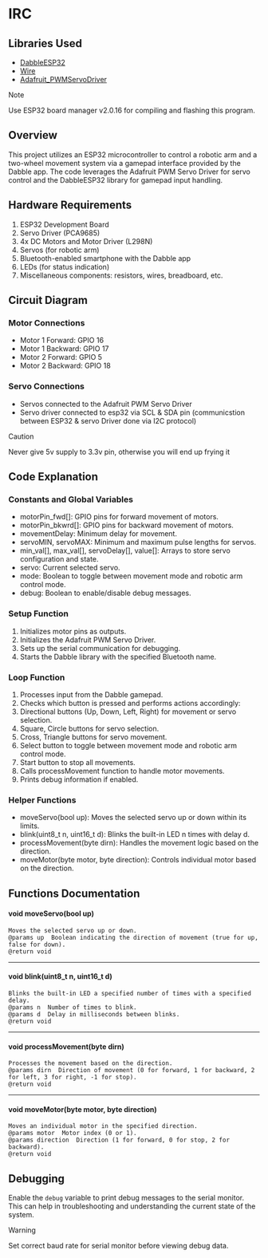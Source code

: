 # IRC
 
## Libraries Used
- [DabbleESP32](https://github.com/STEMpedia/DabbleESP32)
- [Wire](https://github.com/espressif/arduino-esp32/blob/master/libraries/Wire/src/Wire.h)
- [Adafruit_PWMServoDriver](https://github.com/adafruit/Adafruit-PWM-Servo-Driver-Library)

> [!NOTE]
> Use ESP32 board manager v2.0.16 for compiling and flashing this program.

## Overview
This project utilizes an ESP32 microcontroller to control a robotic arm and a two-wheel movement system via a gamepad interface provided by the Dabble app. The code leverages the Adafruit PWM Servo Driver for servo control and the DabbleESP32 library for gamepad input handling.

## Hardware Requirements
1. ESP32 Development Board
2. Servo Driver (PCA9685)
3. 4x DC Motors and Motor Driver (L298N)
4. Servos (for robotic arm)
5. Bluetooth-enabled smartphone with the Dabble app
6. LEDs (for status indication)
7. Miscellaneous components: resistors, wires, breadboard, etc.

## Circuit Diagram
### Motor Connections
- Motor 1 Forward: GPIO 16
- Motor 1 Backward: GPIO 17
- Motor 2 Forward: GPIO 5
- Motor 2 Backward: GPIO 18

### Servo Connections
- Servos connected to the Adafruit PWM Servo Driver
- Servo driver connected to esp32 via SCL & SDA pin (communicstion between ESP32 & servo Driver done via I2C protocol)

> [!CAUTION]
> Never give 5v supply to 3.3v pin, otherwise you will end up frying it

## Code Explanation
### Constants and Global Variables
- motorPin_fwd[]: GPIO pins for forward movement of motors.
- motorPin_bkwrd[]: GPIO pins for backward movement of motors.
- movementDelay: Minimum delay for movement.
- servoMIN, servoMAX: Minimum and maximum pulse lengths for servos.
- min_val[], max_val[], servoDelay[], value[]: Arrays to store servo configuration and state.
- servo: Current selected servo.
- mode: Boolean to toggle between movement mode and robotic arm control mode.
- debug: Boolean to enable/disable debug messages.

### Setup Function
1. Initializes motor pins as outputs.
2. Initializes the Adafruit PWM Servo Driver.
3. Sets up the serial communication for debugging.
4. Starts the Dabble library with the specified Bluetooth name.

### Loop Function
1. Processes input from the Dabble gamepad.
2. Checks which button is pressed and performs actions accordingly:
3. Directional buttons (Up, Down, Left, Right) for movement or servo selection.
4. Square, Circle buttons for servo selection.
5. Cross, Triangle buttons for servo movement.
6. Select button to toggle between movement mode and robotic arm control mode.
7. Start button to stop all movements.
8. Calls processMovement function to handle motor movements.
9. Prints debug information if enabled.

### Helper Functions
- moveServo(bool up): Moves the selected servo up or down within its limits.
- blink(uint8_t n, uint16_t d): Blinks the built-in LED n times with delay d.
- processMovement(byte dirn): Handles the movement logic based on the direction.
- moveMotor(byte motor, byte direction): Controls individual motor based on the direction.

## Functions Documentation

 #### void moveServo(bool up)
 ```
Moves the selected servo up or down.
@params up  Boolean indicating the direction of movement (true for up, false for down).
@return void
```
***

#### void blink(uint8_t n, uint16_t d)
```
Blinks the built-in LED a specified number of times with a specified delay.
@params n  Number of times to blink.
@params d  Delay in milliseconds between blinks.
@return void
```
***

#### void processMovement(byte dirn)
```
Processes the movement based on the direction.
@params dirn  Direction of movement (0 for forward, 1 for backward, 2 for left, 3 for right, -1 for stop).
@return void
```
***

#### void moveMotor(byte motor, byte direction)
```
Moves an individual motor in the specified direction.
@params motor  Motor index (0 or 1).
@params direction  Direction (1 for forward, 0 for stop, 2 for backward).
@return void
```

## Debugging
Enable the `debug` variable to print debug messages to the serial monitor. This can help in troubleshooting and understanding the current state of the system.

> [!WARNING]
> Set correct baud rate for serial monitor before viewing debug data.
